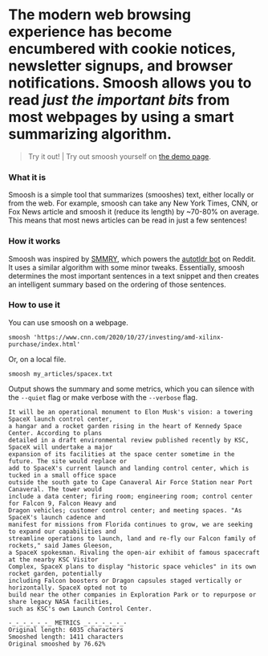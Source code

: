 # The modern web browsing experience has become encumbered with cookie notices, newsletter signups, and browser notifications. Smoosh allows you to read _just the important bits_ from most webpages by using a smart summarizing algorithm.

> Try it out! | Try out smoosh yourself on [the demo page]({{src:demo_index.html}}).

### What it is
Smoosh is a simple tool that summarizes (smooshes) text, either locally or from the web. For example, smoosh can take any New York Times, CNN, or Fox News article and smoosh it (reduce its length) by ~70-80% on average. This means that most news articles can be read in just a few sentences!

### How it works
Smoosh was inspired by [SMMRY](https://smmry.com/), which powers the [autotldr bot](https://www.reddit.com/r/autotldr/) on Reddit. It uses a similar algorithm with some minor tweaks. Essentially, smoosh determines the most important sentences in a text snippet and then creates an intelligent summary based on the ordering of those sentences.

### How to use it
You can use smoosh on a webpage.
```
smoosh 'https://www.cnn.com/2020/10/27/investing/amd-xilinx-purchase/index.html'
```

Or, on a local file.
```
smoosh my_articles/spacex.txt
```

Output shows the summary and some metrics, which you can silence with the `--quiet` flag or make verbose with the `--verbose` flag.
```
It will be an operational monument to Elon Musk's vision: a towering SpaceX launch control center,
a hangar and a rocket garden rising in the heart of Kennedy Space Center. According to plans
detailed in a draft environmental review published recently by KSC, SpaceX will undertake a major
expansion of its facilities at the space center sometime in the future. The site would replace or
add to SpaceX's current launch and landing control center, which is tucked in a small office space
outside the south gate to Cape Canaveral Air Force Station near Port Canaveral. The tower would
include a data center; firing room; engineering room; control center for Falcon 9, Falcon Heavy and
Dragon vehicles; customer control center; and meeting spaces. "As SpaceX's launch cadence and
manifest for missions from Florida continues to grow, we are seeking to expand our capabilities and
streamline operations to launch, land and re-fly our Falcon family of rockets," said James Gleeson,
a SpaceX spokesman. Rivaling the open-air exhibit of famous spacecraft at the nearby KSC Visitor
Complex, SpaceX plans to display "historic space vehicles" in its own rocket garden, potentially
including Falcon boosters or Dragon capsules staged vertically or horizontally. SpaceX opted not to
build near the other companies in Exploration Park or to repurpose or share legacy NASA facilities,
such as KSC's own Launch Control Center.

-_-_-_-_-_-_ METRICS _-_-_-_-_-_-
Original length: 6035 characters
Smooshed length: 1411 characters
Original smooshed by 76.62%
```